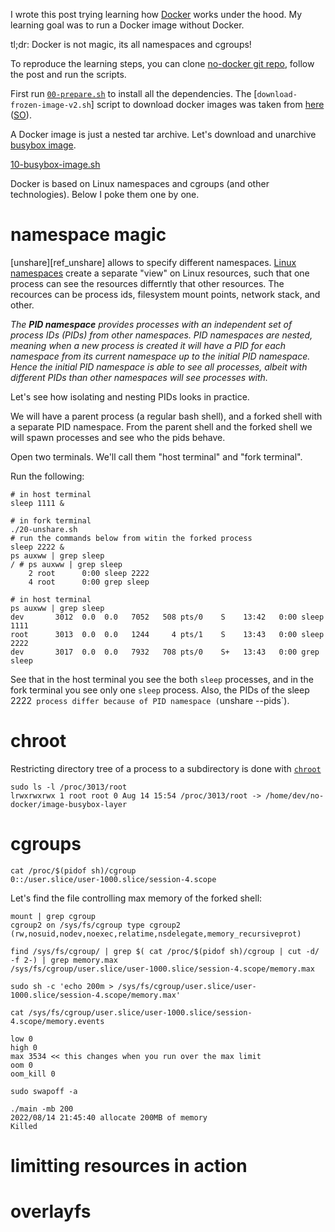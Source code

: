 I wrote this post trying learning how [Docker][ref_docker] works under the hood. My learning goal was to run a Docker image without Docker.

[ref_docker]:https://en.wikipedia.org/wiki/Docker_(software)

tl;dr: Docker is not magic, its all namespaces and cgroups!

To reproduce the learning steps, you can clone [no-docker git repo][ref_no_docker], follow the post and run the scripts.

[ref_no_docker]:https://github.com/jakub-m/no-docker

First run [`00-prepare.sh`][ref_00_prepare_sh] to install all the dependencies.  The [`download-frozen-image-v2.sh`] script to download docker images was taken from [here][ref_script_pull] ([SO][ref_so_pull]).

[ref_00_prepare_sh]:./00-prepare.sh

[ref_so_pull]:https://stackoverflow.com/a/47624649
[ref_script_pull]:https://raw.githubusercontent.com/moby/moby/master/contrib/download-frozen-image-v2.sh

A Docker image is just a nested tar archive. Let's download and unarchive [busybox image][ref_busybox].

[ref_busybox]:https://hub.docker.com/_/busybox

[10-busybox-image.sh][ref_10_busybox_image_sh]

[ref_10_busybox_image_sh]:./10-busybox-image.sh

Docker is based on Linux namespaces and cgroups (and other technologies). Below I poke them one by one.

# namespace magic

[unshare][ref_unshare] allows to specify different namespaces.  [Linux namespaces][ref_namespaces] create a separate "view" on Linux resources, such that one process can see the resources differntly that other resources. The recources can be process ids, filesystem mount points, network stack, and other.

[ref_namespaces]:https://en.wikipedia.org/wiki/Linux_namespaces

_The **PID namespace** provides processes with an independent set of process IDs (PIDs) from other namespaces. PID namespaces are nested, meaning when a new process is created it will have a PID for each namespace from its current namespace up to the initial PID namespace. Hence the initial PID namespace is able to see all processes, albeit with different PIDs than other namespaces will see processes with._

[ref_pid_namespace]:https://en.wikipedia.org/wiki/Linux_namespaces#Process_ID_(pid)

Let's see how isolating and nesting PIDs looks in practice.

We will have a parent process (a regular bash shell), and a forked shell with a separate PID namespace. From the parent shell and the forked shell we will spawn processes and see who the pids behave.

Open two terminals. We'll call them "host terminal" and "fork terminal".

Run the following:

```
# in host terminal
sleep 1111 &
```

```
# in fork terminal
./20-unshare.sh
# run the commands below from witin the forked process
sleep 2222 &
ps auxww | grep sleep
/ # ps auxww | grep sleep
    2 root      0:00 sleep 2222
    4 root      0:00 grep sleep
```

```
# in host terminal
ps auxww | grep sleep
dev       3012  0.0  0.0   7052   508 pts/0    S    13:42   0:00 sleep 1111
root      3013  0.0  0.0   1244     4 pts/1    S    13:43   0:00 sleep 2222
dev       3017  0.0  0.0   7932   708 pts/0    S+   13:43   0:00 grep sleep
```

See that in the host terminal you see the both `sleep` processes, and in the fork terminal you see only one `sleep` process. Also, the PIDs of the sleep 2222` process differ because of PID namespace (`unshare --pids`).


# chroot

Restricting directory tree of a process to a subdirectory is done with [`chroot`][ref_chroot]

```
sudo ls -l /proc/3013/root
lrwxrwxrwx 1 root root 0 Aug 14 15:54 /proc/3013/root -> /home/dev/no-docker/image-busybox-layer
```

[ref_chroot]:https://man7.org/linux/man-pages/man1/chroot.1.html


# cgroups


```
cat /proc/$(pidof sh)/cgroup
0::/user.slice/user-1000.slice/session-4.scope
```


[ref_cgroup]:https://docs.kernel.org/admin-guide/cgroup-v2.html



Let's find the file controlling max memory of the forked shell:

```
mount | grep cgroup
cgroup2 on /sys/fs/cgroup type cgroup2 (rw,nosuid,nodev,noexec,relatime,nsdelegate,memory_recursiveprot)
```

```
find /sys/fs/cgroup/ | grep $( cat /proc/$(pidof sh)/cgroup | cut -d/ -f 2-) | grep memory.max
/sys/fs/cgroup/user.slice/user-1000.slice/session-4.scope/memory.max
```


```
sudo sh -c 'echo 200m > /sys/fs/cgroup/user.slice/user-1000.slice/session-4.scope/memory.max'
```



```
cat /sys/fs/cgroup/user.slice/user-1000.slice/session-4.scope/memory.events

low 0
high 0
max 3534 << this changes when you run over the max limit
oom 0
oom_kill 0
 ```

```
sudo swapoff -a
```

```
./main -mb 200
2022/08/14 21:45:40 allocate 200MB of memory
Killed
```

[ref_linux_namespaces]:https://man7.org/linux/man-pages/man7/namespaces.7.html


# limitting resources in action

# overlayfs 


